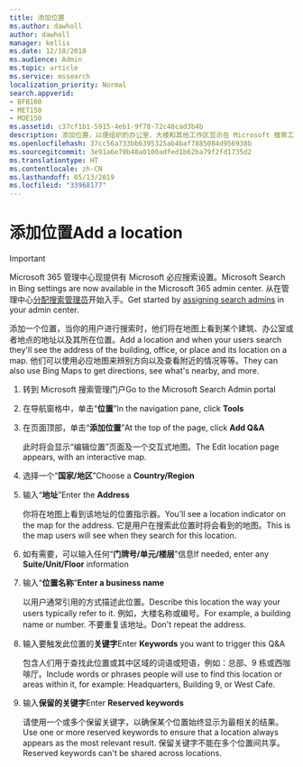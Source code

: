 ```yaml
---
title: 添加位置
ms.author: dawholl
author: dawholl
manager: kellis
ms.date: 12/18/2018
ms.audience: Admin
ms.topic: article
ms.service: mssearch
localization_priority: Normal
search.appverid:
- BFB160
- MET150
- MOE150
ms.assetid: c37cf1b1-5915-4eb1-9f78-72c48cad3b4b
description: 添加位置，以便组织的办公室、大楼和其他工作区显示在 Microsoft 搜索工作结果中
ms.openlocfilehash: 37cc56a733bb6395325ab4baf7885084d956938b
ms.sourcegitcommit: 3e91a6e70b48a0100adfed1b62ba79f2fd1735d2
ms.translationtype: HT
ms.contentlocale: zh-CN
ms.lasthandoff: 05/13/2019
ms.locfileid: "33968177"
---
```

# <a name="add-a-location"></a><span data-ttu-id="e63aa-103">添加位置</span><span class="sxs-lookup"><span data-stu-id="e63aa-103">Add a location</span></span>

> [!IMPORTANT]
> <span data-ttu-id="e63aa-104">Microsoft 365 管理中心现提供有 Microsoft 必应搜索设置。</span><span class="sxs-lookup"><span data-stu-id="e63aa-104">Microsoft Search in Bing settings are now available in the Microsoft 365 admin center.</span></span> <span data-ttu-id="e63aa-105">从在管理中心[分配搜索管理员](https://docs.microsoft.com/zh-CN/microsoftsearch/setup-microsoft-search#step-2-assign-search-admin-and-search-editor)开始入手。</span><span class="sxs-lookup"><span data-stu-id="e63aa-105">Get started by [assigning search admins](https://docs.microsoft.com/en-us/microsoftsearch/setup-microsoft-search#step-2-assign-search-admin-and-search-editor) in your admin center.</span></span>
    
<span data-ttu-id="e63aa-106">添加一个位置，当你的用户进行搜索时，他们将在地图上看到某个建筑、办公室或者地点的地址以及其所在位置。</span><span class="sxs-lookup"><span data-stu-id="e63aa-106">Add a location and when your users search they'll see the address of the building, office, or place and its location on a map.</span></span> <span data-ttu-id="e63aa-107">他们可以使用必应地图来辨别方向以及查看附近的情况等等。</span><span class="sxs-lookup"><span data-stu-id="e63aa-107">They can also use Bing Maps to get directions, see what's nearby, and more.</span></span>
  
1. <span data-ttu-id="e63aa-108">转到 Microsoft 搜索管理门户</span><span class="sxs-lookup"><span data-stu-id="e63aa-108">Go to the Microsoft Search Admin portal</span></span>
    
2. <span data-ttu-id="e63aa-109">在导航窗格中，单击“**位置**”</span><span class="sxs-lookup"><span data-stu-id="e63aa-109">In the navigation pane, click **Tools**</span></span>
    
3. <span data-ttu-id="e63aa-110">在页面顶部，单击“**添加位置**”</span><span class="sxs-lookup"><span data-stu-id="e63aa-110">At the top of the page, click **Add Q&A**</span></span>
    
    <span data-ttu-id="e63aa-111">此时将会显示“编辑位置”页面及一个交互式地图。</span><span class="sxs-lookup"><span data-stu-id="e63aa-111">The Edit location page appears, with an interactive map.</span></span>
    
4. <span data-ttu-id="e63aa-112">选择一个“**国家/地区**”</span><span class="sxs-lookup"><span data-stu-id="e63aa-112">Choose a **Country/Region**</span></span>
    
5. <span data-ttu-id="e63aa-113">输入“**地址**”</span><span class="sxs-lookup"><span data-stu-id="e63aa-113">Enter the **Address**</span></span>
    
    <span data-ttu-id="e63aa-114">你将在地图上看到该地址的位置指示器。</span><span class="sxs-lookup"><span data-stu-id="e63aa-114">You'll see a location indicator on the map for the address.</span></span> <span data-ttu-id="e63aa-115">它是用户在搜索此位置时将会看到的地图。</span><span class="sxs-lookup"><span data-stu-id="e63aa-115">This is the map users will see when they search for this location.</span></span>
    
6. <span data-ttu-id="e63aa-116">如有需要，可以输入任何“**门牌号/单元/楼层**”信息</span><span class="sxs-lookup"><span data-stu-id="e63aa-116">If needed, enter any **Suite/Unit/Floor** information</span></span> 
    
7. <span data-ttu-id="e63aa-117">输入“**位置名称**”</span><span class="sxs-lookup"><span data-stu-id="e63aa-117">**Enter a business name**</span></span>
    
    <span data-ttu-id="e63aa-118">以用户通常引用的方式描述此位置。</span><span class="sxs-lookup"><span data-stu-id="e63aa-118">Describe this location the way your users typically refer to it.</span></span> <span data-ttu-id="e63aa-119">例如，大楼名称或编号。</span><span class="sxs-lookup"><span data-stu-id="e63aa-119">For example, a building name or number.</span></span> <span data-ttu-id="e63aa-120">不要重复该地址。</span><span class="sxs-lookup"><span data-stu-id="e63aa-120">Don't repeat the address.</span></span>
    
8. <span data-ttu-id="e63aa-121">输入要触发此位置的**关键字**</span><span class="sxs-lookup"><span data-stu-id="e63aa-121">Enter **Keywords** you want to trigger this Q&A</span></span> 
    
    <span data-ttu-id="e63aa-122">包含人们用于查找此位置或其中区域的词语或短语，例如：总部、9 栋或西咖啡厅。</span><span class="sxs-lookup"><span data-stu-id="e63aa-122">Include words or phrases people will use to find this location or areas within it, for example: Headquarters, Building 9, or West Cafe.</span></span>
    
9. <span data-ttu-id="e63aa-123">输入**保留的关键字**</span><span class="sxs-lookup"><span data-stu-id="e63aa-123">Enter **Reserved keywords**</span></span>
    
    <span data-ttu-id="e63aa-124">请使用一个或多个保留关键字，以确保某个位置始终显示为最相关的结果。</span><span class="sxs-lookup"><span data-stu-id="e63aa-124">Use one or more reserved keywords to ensure that a location always appears as the most relevant result.</span></span> <span data-ttu-id="e63aa-125">保留关键字不能在多个位置间共享。</span><span class="sxs-lookup"><span data-stu-id="e63aa-125">Reserved keywords can't be shared across locations.</span></span>

  

